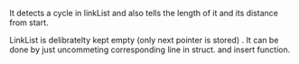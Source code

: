 It detects a cycle in linkList and also tells the length of it and its distance from start. 

LinkList is delibratelty kept empty (only next pointer is stored) .
It can be done by just uncommeting corresponding line in struct. and insert function.